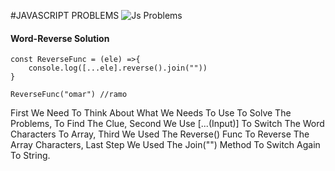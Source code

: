#JAVASCRIPT PROBLEMS
![Js Problems](https://user-images.githubusercontent.com/96446413/186909625-9e99b15c-2fe4-4b09-9f36-de5cb83b94e1.gif)

#### Word-Reverse Solution
```
const ReverseFunc = (ele) =>{
    console.log([...ele].reverse().join(""))
}

ReverseFunc("omar") //ramo
```
<p>First We Need To Think About What We Needs To Use To Solve The Problems, To Find The Clue, Second We Use [...(Input)] To Switch The Word Characters To Array, Third We Used The Reverse() Func To Reverse The Array Characters, Last Step We Used The Join("") Method To Switch Again To String. </P>